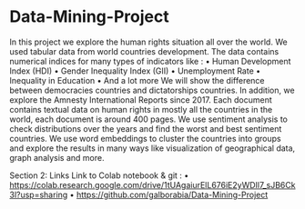 # Data-Mining-Project


In this project we explore the human rights situation all over the world. We used tabular data from world countries development. The data contains numerical indices for many types of indicators like :
•	Human Development Index (HDI)
•	Gender Inequality Index (GII)
•	Unemployment Rate
•	Inequality in Education 
•	And a lot more
We will show the difference between democracies countries and dictatorships countries. 
In addition, we explore the Amnesty International Reports since 2017. Each document contains textual data on human rights in mostly all the countries in the world, each document is around 400 pages. We use sentiment analysis to check distributions over the years and find the worst and best sentiment countries. We use word embeddings to cluster the countries into groups and explore the results in many ways like visualization of geographical data, graph analysis and more. 

Section 2: Links
Link to Colab notebook & git : 
•	https://colab.research.google.com/drive/1tUAgaiurElL676iE2yWDIl7_sJB6Ck3l?usp=sharing
•	https://github.com/galborabia/Data-Mining-Project
